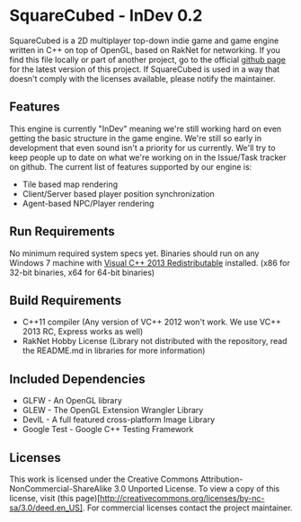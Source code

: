 SquareCubed - InDev 0.2
=======================
SquareCubed is a 2D multiplayer top-down indie game and game engine written in C++ on top of OpenGL, based on RakNet for networking. If you find this file locally or part of another project, go to the official [github page](http://laylconway.github.io/SquareCubed/) for the latest version of this project. If SquareCubed is used in a way that doesn't comply with the licenses available, please notify the maintainer.

Features
--------
This engine is currently "InDev" meaning we're still working hard on even getting the basic structure in the game engine. We're still so early in development that even sound isn't a priority for us currently. We'll try to keep people up to date on what we're working on in the Issue/Task tracker on github. The current list of features supported by our engine is:
- Tile based map rendering
- Client/Server based player position synchronization
- Agent-based NPC/Player rendering

Run Requirements
----------------
No minimum required system specs yet. Binaries should run on any Windows 7 machine with [Visual C++ 2013 Redistributable](http://www.microsoft.com/en-us/download/details.aspx?id=40007) installed. (x86 for 32-bit binaries, x64 for 64-bit binaries)

Build Requirements
------------------
- C++11 compiler (Any version of VC++ 2012 won't work. We use VC++ 2013 RC, Express works as well)
- RakNet Hobby License (Library not distributed with the repository, read the README.md in libraries for more information)

Included Dependencies
---------------------
- GLFW - An OpenGL library
- GLEW - The OpenGL Extension Wrangler Library
- DevIL - A full featured cross-platform Image Library
- Google Test - Google C++ Testing Framework

Licenses
--------
This work is licensed under the Creative Commons Attribution-NonCommercial-ShareAlike 3.0 Unported License. To view a copy of this license, visit (this page)[http://creativecommons.org/licenses/by-nc-sa/3.0/deed.en_US]. For commercial licenses contact the project maintainer.